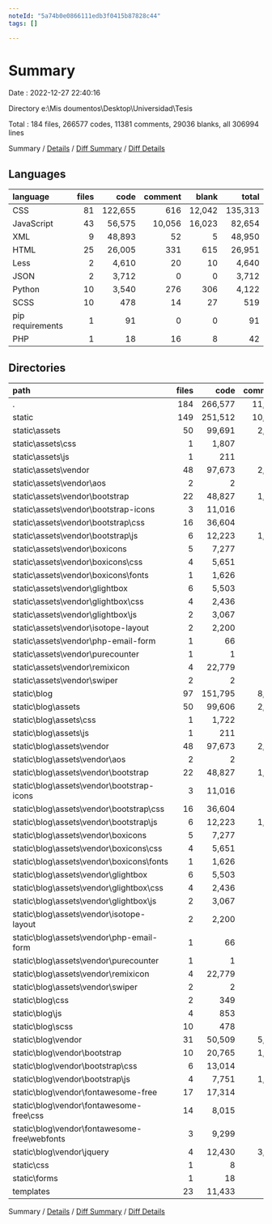 ```yaml
---
noteId: "5a74b0e0866111edb3f0415b87828c44"
tags: []

---
```


# Summary

Date : 2022-12-27 22:40:16

Directory e:\\Mis doumentos\\Desktop\\Universidad\\Tesis

Total : 184 files,  266577 codes, 11381 comments, 29036 blanks, all 306994 lines

Summary / [Details](details.md) / [Diff Summary](diff.md) / [Diff Details](diff-details.md)

## Languages
| language | files | code | comment | blank | total |
| :--- | ---: | ---: | ---: | ---: | ---: |
| CSS | 81 | 122,655 | 616 | 12,042 | 135,313 |
| JavaScript | 43 | 56,575 | 10,056 | 16,023 | 82,654 |
| XML | 9 | 48,893 | 52 | 5 | 48,950 |
| HTML | 25 | 26,005 | 331 | 615 | 26,951 |
| Less | 2 | 4,610 | 20 | 10 | 4,640 |
| JSON | 2 | 3,712 | 0 | 0 | 3,712 |
| Python | 10 | 3,540 | 276 | 306 | 4,122 |
| SCSS | 10 | 478 | 14 | 27 | 519 |
| pip requirements | 1 | 91 | 0 | 0 | 91 |
| PHP | 1 | 18 | 16 | 8 | 42 |

## Directories
| path | files | code | comment | blank | total |
| :--- | ---: | ---: | ---: | ---: | ---: |
| . | 184 | 266,577 | 11,381 | 29,036 | 306,994 |
| static | 149 | 251,512 | 10,774 | 28,125 | 290,411 |
| static\\assets | 50 | 99,691 | 2,682 | 8,515 | 110,888 |
| static\\assets\\css | 1 | 1,807 | 84 | 338 | 2,229 |
| static\\assets\\js | 1 | 211 | 60 | 26 | 297 |
| static\\assets\\vendor | 48 | 97,673 | 2,538 | 8,151 | 108,362 |
| static\\assets\\vendor\\aos | 2 | 2 | 0 | 0 | 2 |
| static\\assets\\vendor\\bootstrap | 22 | 48,827 | 1,615 | 6,602 | 57,044 |
| static\\assets\\vendor\\bootstrap-icons | 3 | 11,016 | 0 | 9 | 11,025 |
| static\\assets\\vendor\\bootstrap\\css | 16 | 36,604 | 140 | 2,705 | 39,449 |
| static\\assets\\vendor\\bootstrap\\js | 6 | 12,223 | 1,475 | 3,897 | 17,595 |
| static\\assets\\vendor\\boxicons | 5 | 7,277 | 0 | 91 | 7,368 |
| static\\assets\\vendor\\boxicons\\css | 4 | 5,651 | 0 | 91 | 5,742 |
| static\\assets\\vendor\\boxicons\\fonts | 1 | 1,626 | 0 | 0 | 1,626 |
| static\\assets\\vendor\\glightbox | 6 | 5,503 | 8 | 888 | 6,399 |
| static\\assets\\vendor\\glightbox\\css | 4 | 2,436 | 8 | 298 | 2,742 |
| static\\assets\\vendor\\glightbox\\js | 2 | 3,067 | 0 | 590 | 3,657 |
| static\\assets\\vendor\\isotope-layout | 2 | 2,200 | 839 | 537 | 3,576 |
| static\\assets\\vendor\\php-email-form | 1 | 66 | 5 | 11 | 82 |
| static\\assets\\vendor\\purecounter | 1 | 1 | 8 | 0 | 9 |
| static\\assets\\vendor\\remixicon | 4 | 22,779 | 40 | 11 | 22,830 |
| static\\assets\\vendor\\swiper | 2 | 2 | 23 | 2 | 27 |
| static\\blog | 97 | 151,795 | 8,076 | 19,599 | 179,470 |
| static\\blog\\assets | 50 | 99,606 | 2,679 | 8,507 | 110,792 |
| static\\blog\\assets\\css | 1 | 1,722 | 81 | 330 | 2,133 |
| static\\blog\\assets\\js | 1 | 211 | 60 | 26 | 297 |
| static\\blog\\assets\\vendor | 48 | 97,673 | 2,538 | 8,151 | 108,362 |
| static\\blog\\assets\\vendor\\aos | 2 | 2 | 0 | 0 | 2 |
| static\\blog\\assets\\vendor\\bootstrap | 22 | 48,827 | 1,615 | 6,602 | 57,044 |
| static\\blog\\assets\\vendor\\bootstrap-icons | 3 | 11,016 | 0 | 9 | 11,025 |
| static\\blog\\assets\\vendor\\bootstrap\\css | 16 | 36,604 | 140 | 2,705 | 39,449 |
| static\\blog\\assets\\vendor\\bootstrap\\js | 6 | 12,223 | 1,475 | 3,897 | 17,595 |
| static\\blog\\assets\\vendor\\boxicons | 5 | 7,277 | 0 | 91 | 7,368 |
| static\\blog\\assets\\vendor\\boxicons\\css | 4 | 5,651 | 0 | 91 | 5,742 |
| static\\blog\\assets\\vendor\\boxicons\\fonts | 1 | 1,626 | 0 | 0 | 1,626 |
| static\\blog\\assets\\vendor\\glightbox | 6 | 5,503 | 8 | 888 | 6,399 |
| static\\blog\\assets\\vendor\\glightbox\\css | 4 | 2,436 | 8 | 298 | 2,742 |
| static\\blog\\assets\\vendor\\glightbox\\js | 2 | 3,067 | 0 | 590 | 3,657 |
| static\\blog\\assets\\vendor\\isotope-layout | 2 | 2,200 | 839 | 537 | 3,576 |
| static\\blog\\assets\\vendor\\php-email-form | 1 | 66 | 5 | 11 | 82 |
| static\\blog\\assets\\vendor\\purecounter | 1 | 1 | 8 | 0 | 9 |
| static\\blog\\assets\\vendor\\remixicon | 4 | 22,779 | 40 | 11 | 22,830 |
| static\\blog\\assets\\vendor\\swiper | 2 | 2 | 23 | 2 | 27 |
| static\\blog\\css | 2 | 349 | 12 | 57 | 418 |
| static\\blog\\js | 4 | 853 | 115 | 95 | 1,063 |
| static\\blog\\scss | 10 | 478 | 14 | 27 | 519 |
| static\\blog\\vendor | 31 | 50,509 | 5,256 | 10,913 | 66,678 |
| static\\blog\\vendor\\bootstrap | 10 | 20,765 | 1,731 | 3,502 | 25,998 |
| static\\blog\\vendor\\bootstrap\\css | 6 | 13,014 | 41 | 1,474 | 14,529 |
| static\\blog\\vendor\\bootstrap\\js | 4 | 7,751 | 1,690 | 2,028 | 11,469 |
| static\\blog\\vendor\\fontawesome-free | 17 | 17,314 | 72 | 3,637 | 21,023 |
| static\\blog\\vendor\\fontawesome-free\\css | 14 | 8,015 | 60 | 3,634 | 11,709 |
| static\\blog\\vendor\\fontawesome-free\\webfonts | 3 | 9,299 | 12 | 3 | 9,314 |
| static\\blog\\vendor\\jquery | 4 | 12,430 | 3,453 | 3,774 | 19,657 |
| static\\css | 1 | 8 | 0 | 3 | 11 |
| static\\forms | 1 | 18 | 16 | 8 | 42 |
| templates | 23 | 11,433 | 331 | 603 | 12,367 |

Summary / [Details](details.md) / [Diff Summary](diff.md) / [Diff Details](diff-details.md)